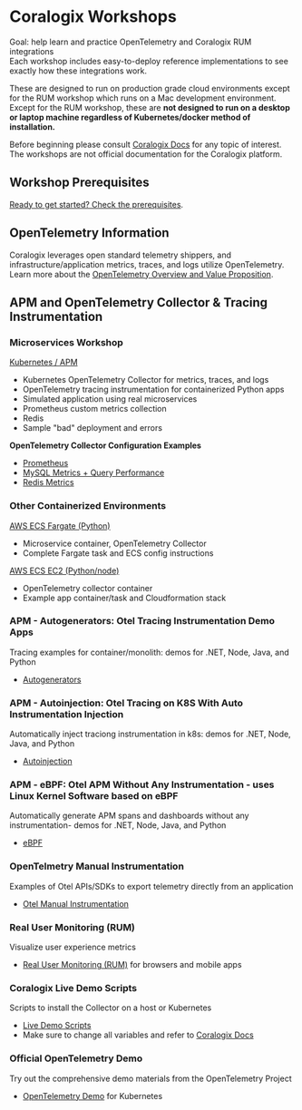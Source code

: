 # Coralogix Workshops

Goal: help learn and practice OpenTelemetry and Coralogix RUM integrations  
Each workshop includes easy-to-deploy reference implementations to see exactly how these integrations work.  
  
These are designed to run on production grade cloud environments except for the RUM workshop which runs on a Mac development environment.   
Except for the RUM workshop, these are **not designed to run on a desktop or laptop machine regardless of Kubernetes/docker method of installation.**  

Before beginning please consult  [Coralogix Docs](https://coralogix.com/docs/) for any topic of interest.  
The workshops are not official documentation for the Coralogix platform.  

## Workshop Prerequisites

[Ready to get started? Check the prerequisites](prereqs.md).

## OpenTelemetry Information

Coralogix leverages open standard telemetry shippers, and infrastructure/application metrics, traces, and logs utilize OpenTelemetry.  
Learn more about the [OpenTelemetry Overview and Value Proposition](otel/about-opentelemetry.md).

## APM and OpenTelemetry Collector & Tracing Instrumentation

### Microservices Workshop

[Kubernetes / APM](otel/microservices/index.md)
- Kubernetes OpenTelemetry Collector for metrics, traces, and logs  
- OpenTelemetry tracing instrumentation for containerized Python apps  
- Simulated application using real microservices  
- Prometheus custom metrics collection  
- Redis  
- Sample "bad" deployment and errors  

**OpenTelemetry Collector Configuration Examples**  
- [Prometheus](otel/prometheus/index.md)  
- [MySQL Metrics + Query Performance](otel/mysql/index.md)  
- [Redis Metrics](otel/redis/index.md)  

### Other Containerized Environments

[AWS ECS Fargate (Python)](otel/ecs-fargate/index.md)  
- Microservice container, OpenTelemetry Collector  
- Complete Fargate task and ECS config instructions  

[AWS ECS EC2 (Python/node)](otel/ecs-ec2/index.md)  
- OpenTelemetry collector container  
- Example app container/task and Cloudformation stack

### APM - Autogenerators: Otel Tracing Instrumentation Demo Apps  
Tracing examples for container/monolith: demos for .NET, Node, Java, and Python  
- [Autogenerators](otel/autogenerators/index.md)  

### APM - Autoinjection: Otel Tracing on K8S With Auto Instrumentation Injection
Automatically inject traciong instrumentation in k8s: demos for .NET, Node, Java, and Python  
- [Autoinjection](otel/autoinjection/index.md)  
  
### APM - eBPF: Otel APM Without Any Instrumentation - uses Linux Kernel Software based on eBPF  
Automatically generate APM spans and dashboards without any instrumentation- demos for .NET, Node, Java, and Python  
- [eBPF](otel/ebpf/index.md)  

### OpenTelmetry Manual Instrumentation   
Examples of Otel APIs/SDKs to export telemetry directly from an application   
- [Otel Manual Instrumentation](otel/manual-instrumentation/index.md)  

### Real User Monitoring (RUM)  
Visualize user experience metrics  
- [Real User Monitoring (RUM)](rum/index.md) for browsers and mobile apps  

### Coralogix Live Demo Scripts  
Scripts to install the Collector on a host or Kubernetes  
- [Live Demo Scripts](https://github.com/coralogix/workshops/tree/master/livedemotools)  
- Make sure to change all variables and refer to [Coralogix Docs](https://coralogix.com/docs/)  

### Official OpenTelemetry Demo  
Try out the comprehensive demo materials from the OpenTelemetry Project  
- [OpenTelemetry Demo](otel/opentelemetrydemo/index.md) for Kubernetes  